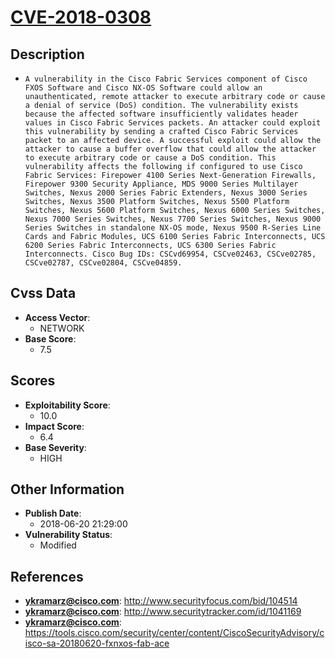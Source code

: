
# [CVE-2018-0308](https://cve.mitre.org/cgi-bin/cvename.cgi?name=CVE-2018-0308)

## Description

- `A vulnerability in the Cisco Fabric Services component of Cisco FXOS Software and Cisco NX-OS Software could allow an unauthenticated, remote attacker to execute arbitrary code or cause a denial of service (DoS) condition. The vulnerability exists because the affected software insufficiently validates header values in Cisco Fabric Services packets. An attacker could exploit this vulnerability by sending a crafted Cisco Fabric Services packet to an affected device. A successful exploit could allow the attacker to cause a buffer overflow that could allow the attacker to execute arbitrary code or cause a DoS condition. This vulnerability affects the following if configured to use Cisco Fabric Services: Firepower 4100 Series Next-Generation Firewalls, Firepower 9300 Security Appliance, MDS 9000 Series Multilayer Switches, Nexus 2000 Series Fabric Extenders, Nexus 3000 Series Switches, Nexus 3500 Platform Switches, Nexus 5500 Platform Switches, Nexus 5600 Platform Switches, Nexus 6000 Series Switches, Nexus 7000 Series Switches, Nexus 7700 Series Switches, Nexus 9000 Series Switches in standalone NX-OS mode, Nexus 9500 R-Series Line Cards and Fabric Modules, UCS 6100 Series Fabric Interconnects, UCS 6200 Series Fabric Interconnects, UCS 6300 Series Fabric Interconnects. Cisco Bug IDs: CSCvd69954, CSCve02463, CSCve02785, CSCve02787, CSCve02804, CSCve04859.`

## Cvss Data

- **Access Vector**:
  - NETWORK
- **Base Score**:
  - 7.5

## Scores

- **Exploitability Score**:
  - 10.0
- **Impact Score**:
  - 6.4
- **Base Severity**:
  - HIGH

## Other Information

- **Publish Date**:
  - 2018-06-20 21:29:00
- **Vulnerability Status**:
  - Modified

## References

- **ykramarz@cisco.com**: http://www.securityfocus.com/bid/104514
- **ykramarz@cisco.com**: http://www.securitytracker.com/id/1041169
- **ykramarz@cisco.com**: https://tools.cisco.com/security/center/content/CiscoSecurityAdvisory/cisco-sa-20180620-fxnxos-fab-ace
